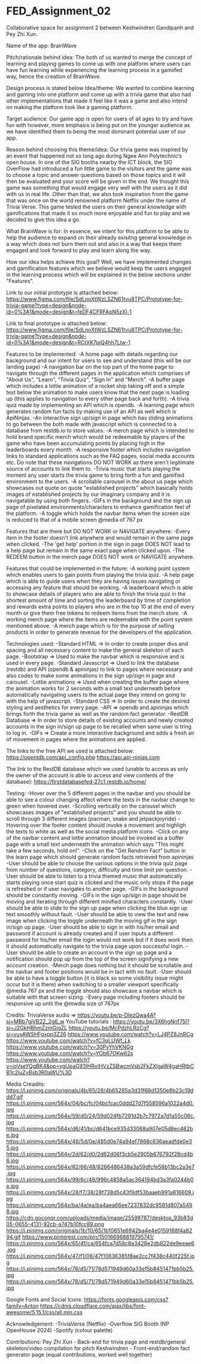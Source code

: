 # FED_Assignment_02
Collaborative space for assignment 2 between Keshwindren Gandipanh and Pey Zhi Xun.

Name of the app: BrainWave

Pitch/rationale behind idea:
The both of us wanted to merge the concept of learning and playing games to come up with one platform where users can have fun learning while experiencing the learning process in a gamiifed way, hence the creation of BrainWave.

Design process is stated below
Idea/theme:
We wanted to combine learning and gaming into one platform and come up with a trivia game that also had other implementations that made it feel like it was a game and also intend on making the platform look like a gaming platform.

Target audience: 
Our game app is open for users of all ages to try and have fun with however, more emphasis is being put on the younger audience as we have identified them to being the most dominant potential user of our app.

Reason behind choosing this theme/idea:
  Our trivia game was inspired by an event that happened not so long ago during Ngee Ann Polytechnic’s open house. In one of the SIG booths nearby the ICT block, the SIG OverFlow had introduced a fun little game to the visitors and the game was to choose a topic and answer questions based on those topics and it will then be evaluated and your score will be given in the end. We thought this game was something that would engage very well with the users as it did with us in real life. 
  Other than that, we also took inspiration from the game that was once on the world renowned platform Netflix under the name of Trivia Verse. This game tested the users on their general knowledge with gamifications that made it so much more enjoyable and fun to play and we decided to give this idea a go.

What BrainWave is for:
In essence, we intent for this platform to be able to help the audience to expand on their already exisitng general knowledge in a way which does not burn them out and also in a way that keeps them engaged and look forward to play and learn along the way.

How our idea helps achieve this goal? 
Well, we have implemented changes and gamification features which we believe would keep the users engaged in the learning process which will be explained in the below sections under "Features".


Link to our initial prototype is attached below:
https://www.figma.com/file/SdLnoXtWzLSZN61tvu8TPC/Prototype-for-trivia-game?type=design&node-id=0%3A1&mode=design&t=feDF4CFRFApN5zXl-1

Link to final prototype is attached below:
https://www.figma.com/file/SdLnoXtWzLSZN61tvu8TPC/Prototype-for-trivia-game?type=design&node-id=0%3A1&mode=design&t=RCtXK7piQ4hh7LIw-1


Features to be implemented:
-A home page with details regarding our background and our intent for users to see and understand (this will be our landing page)
-A navigation bar on the top part of the home page to navigate through the different pages in the application which comprises of "About Us", "Learn", "Trivia Quiz", "Sign In" and "Merch".
-A buffer page which includes a lottie animation of a rocket ship taking off and a simple text below the animation to make users know that the next page is loading up (this applies to navigation to every other page back and forth).
-A trivia quiz made by implementing an API which is opendb.
-A learning page which generates random fun facts by making use of an API as well which is ApiNinjas.
-An interactive sign up/sign in page which has sliding animations to go between the both made with javascript which is connected to a database from restdb.io to store values.
-A merch page which is intended to hold brand specific merch which would be redeemable by players of the game who have been accumulating points by placing high in the leaderboards every month.
-A responsive footer which includes navigation links to standard applications such as the FAQ pages, social media accounts etc. Do note that these navigations DO NOT WORK as there aren't legitimate source of accounts to link them to.
-Trivia music that starts playing the moment any user starts the trivia game to bring forth a fun and gamified environment to the users.
-A scrollable carousel in the about us page which showcases out quote on quote "established projects" which basically holds images of established projects by our imaginary company and it is navigatable by using both fingers.
-GIFs in the background and the sign up page of pixelated environments/characters to enhance gamification feel of the platform.
-A toggle which holds the navbar items when the screen size is reduced to that of a mobile screen @media of 767 px

Features that are there but DO NOT WORK or NAVIGATE anywhere:
-Every item in the footer doesn't link anywhere and would remain in the same page when clicked.
-The 'get help' portion in the sign in page DOES NOT lead to a help page but remain in the same exact page when clicked upon.
-The REDEEM button in the merch page DOES NOT work or NAVIGATE anywhere.

Features that could be implemented in the future:
-A working point system which enables users to gain points from playing the trivia quiz.
-A help page which is able to guide users when they are having issues navigating or accessing any feature that should be working.
-A leaderboard which is able to showcase details of players who are able to finish the trivia quiz in the shortest amount of time and sorting the leaderboard by time of completion and rewards extra points to players who are in the top 10 at the end of every month or give them free tokens to redeem items from the merch store.
-A working merch page where the items are redeemable with the point system mentioned above.
-A merch page which is for the purpose of selling products in order to generate revenue for the developers of the application.


Technologies used:
-Standard HTML => In order to create proper divs and spacing and all necessary content to make the general skeleton of each page.
-Bootstrap => Used to make the navbar which is responsive and is used in every page.
-Standard Javascript => Used to link the database (restdb) and API (opendb & apininjas) to link to pages where necessary and also codes to make some animations in the sign up/sign in page and carousel.
-Lottie animations => Used when creating the buffer page where the animation works for 2 seconds with a small text underneath before automatically navigating users to the actual page they intend on going to with the help of javascript.
-Standard CSS => In order to create the desired styling and aesthetics for every page.
-API => opendb and apininjas which brings forth the trivia game as well as the random fact generator.
-RestDB Database => In order to store details of existing accounts and newly created accounts in the sign in/sign up page to be recalled when same user is tring to log in.
-GIFs => Create a more interactive background and adds a fresh air of movement in pages where the animations are applied.

The links to the free API we used is attached below:
https://opentdb.com/api_config.php
https://api.api-ninjas.com

The link to the RestDB database which we used (unable to access as only the owner of the account is able to access and view contents of the database):
https://firstdatabasefed-27c1.restdb.io/home/


Testing: 
-Hover over the 5 different pages in the navbar and you should be able to see a colour changing affect where the texts in the navbar change to green when hovered over.
-Scrolling vertically on the carousel which showcases images of "established projects" and you should be able to scroll through 3 different images (pacman, snake and jetpackjoyride)
-Hovering over the footer content should invoke a movement and highligh the texts to white as well as the social media platform icons.
-Click on any of the navbar content and lottie animation should be invoked as a buffer page with a small text underneath the animation which says "This might take a few seconds, hold on!".
-Click on the "Get Random Fact" button in the learn page which should generate random facts retrieved from apininjas
-User should be able to choose the various options in the trivia quiz page from number of questions, category, difficulty and time limit per question.
-User should be able to listen to a trivia themed music that automatically starts playing once start quiz is clicked and the music only stops if the page is refreshed or if user navigates to another page.
-GIFs in the background should be constantly moving.
-GIFs in the sign up/sign in page should be moving and iterating through different minified characters constantly.
-User should be able to slide to the sign up page when clicking the blue sign up text smoothly without fault.
-User should be able to view the text and new image when clicking the toggle underneath the moving gif in the sign in/sign up page.
-User should be able to sign in with his/her email and password if account is already created and if user inputs a different password for his/her email the login would not work but if it does work then it should automatically navigate to the trivia page upon successful login.
-User should be able to create an account in the sign up page and a notification should pop up from the top of the screen signifying a new account creation.
-Merch page does nothing but it should be scrollable and the navbar and footer positions would be in tact with no fault.
-User should be able to have a toggle button (it is black so some visibility issue might occur but it is there) when switching to a smaller viewport specifically @media 767 px and the toggle should also showcase a navbar which is suitable with that screen sizing.
-Every page including footers should be responsive up until the @mwdia size of 767px

Credits:
TriviaVerse audio => https://youtu.be/p-DlezQwa4A?si=MBb7gjVB2Z_2g6_w
YouTube tutorials :
https://youtu.be/3X6hgNnf75I?si=J2GkHBhmZzmGiqZL
https://youtu.be/McPdzhLRzCg?si=vuvAWSHFgxpp3Z26
https://www.youtube.com/watch?v=LJ4PZ8JnRCg
https://www.youtube.com/watch?v=fC3qLUWf_Lk
https://www.youtube.com/watch?v=30PvYhVKNGg
https://www.youtube.com/watch?v=YOb67OKw62s
https://www.youtube.com/watch?v=ioVseYQgBK4&pp=ygUpaG93IHRvIHVzZSBwcmVsb2FkZXIgaW4gaHRtbCB1c2luZyBsb3R0aWU%3D

Media Creadits:
https://i.pinimg.com/originals/4b/65/28/4b65285a3d31f68d1350e8b23c19ddd7.gif
https://i.pinimg.com/564x/04/bc/fc/04bcfcac0ddd27d7f558596a1022a4d0.jpg
https://i.pinimg.com/564x/59/d0/24/59d024fb7291d2b7c7972a7d1a55c06c.jpg
https://i.pinimg.com/564x/d6/41/bc/d641bce935d33068a907e05d8ec462be.jpg
https://i.pinimg.com/564x/48/5d/0e/485d0e74a94ef7868c836aeadfde0e35.jpg
https://i.pinimg.com/564x/2d/62/d0/2d62d06f3cb5e2905b676792f28cd4b6.jpg
https://i.pinimg.com/564x/82/66/48/8266486438a3a59dfcfe58b13bc2a3e7.jpg
https://i.pinimg.com/564x/99/6c/48/996c4858a5ac364194bd3a3fa0244b0e.jpg
https://i.pinimg.com/564x/28/f7/38/28f738d5c43f9df53baaeb991a816609.jpg
https://i.pinimg.com/564x/ba/4a/ea/ba4aea66ee7237832dc9581d807a5498.jpg
https://cdn.goconqr.com/uploads/media/image/25598787/desktop_93b83d05-0655-4131-92cb-a747b10fcc89.png
https://i.pinimg.com/originals/1b/10/65/1b10651e6942ba4e4e0159188f4a8294.gif
https://www.pinterest.com/pin/150166968819795741/
https://i.pinimg.com/564x/65/4f/ca/654fca7d58c8a3428e2db822de9eeae6.jpg
https://i.pinimg.com/564x/47/f1/06/47f10636385f8ae2cc7f438c440f225f.jpg
https://i.pinimg.com/564x/78/d5/71/78d571949d60a33e15b8451471bb5b25.jpg
https://i.pinimg.com/564x/78/d5/71/78d571949d60a33e15b8451471bb5b25.jpg

Google Fonts and Social Icons:
https://fonts.googleapis.com/css?family=Anton
https://cdnjs.cloudflare.com/ajax/libs/font-awesome/5.15.1/css/all.min.css

Acknowledgement:
-TriviaVerse (Netflix)
-Overflow SIG Booth (NP OpenHouse 2024)
-Spotify (colour palette)

Contributions:
Pey Zhi Xun - Back-end for trivia page and restdb/general skeleton/video compilation for pitch
Keshwindren - Front-end/random fact generator page
(equal contributions, worked well together)

